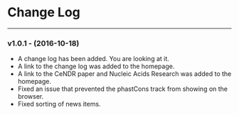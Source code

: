 # Change Log

--- 

### v1.0.1 - (2016-10-18)

* A change log has been added. You are looking at it.
* A link to the change log was added to the homepage.
* A link to the CeNDR paper and Nucleic Acids Research was added to the homepage.
* Fixed an issue that prevented the phastCons track from showing on the browser.
* Fixed sorting of news items.